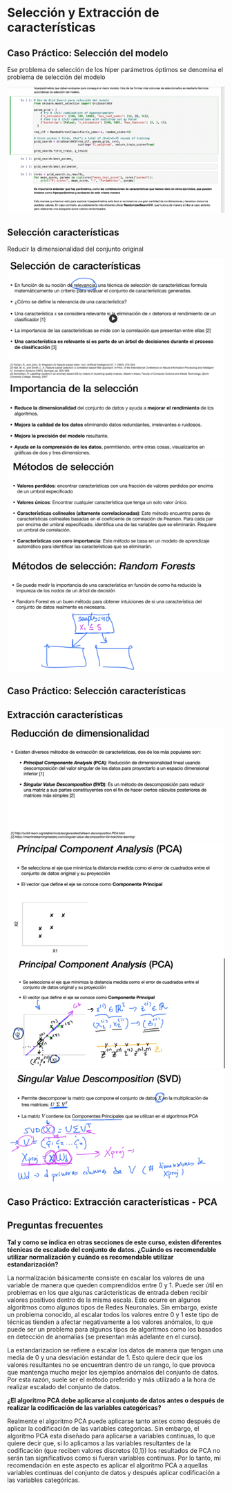 # Selección y Extracción de características

## Caso Práctico: Selección del modelo

Ese problema de selección de los hiper parámetros óptimos se denomina el problema de selección del modelo

![Alt text](img/seleccion-extraccion-cp-modelo-1.png)

## Selección características
Reducir la dimensionalidad del conjunto original

![Alt text](img/seleccion-extraccion-seleccaracte-1.png)
![Alt text](img/seleccion-extraccion-seleccaracte-2.png)
![Alt text](img/seleccion-extraccion-seleccaracte-3.png)
![Alt text](img/seleccion-extraccion-seleccaracte-4.png)

## Caso Práctico: Selección características

## Extracción características

![Alt text](img/seleccion-extraccion-extraccaracte-1.png)
![Alt text](img/seleccion-extraccion-extraccaracte-2.png)
![Alt text](img/seleccion-extraccion-extraccaracte-3.png)
![Alt text](img/seleccion-extraccion-extraccaracte-4.png)

## Caso Práctico: Extracción características - PCA

## Preguntas frecuentes
**Tal y como se indica en otras secciones de este curso, existen diferentes técnicas de escalado del conjunto de datos. ¿Cuándo es recomendable utilizar normalización y cuándo es recomendable utilizar estandarización?**

La normalización básicamente consiste en escalar los valores de una variable de manera que queden comprendidos entre 0 y 1. Puede ser útil en problemas en los que algunas carácteristicas de entrada deben recibir valores positivos dentro de la misma escala. Esto ocurre en algunos algoritmos como algunos tipos de Redes Neuronales. Sin embargo, existe un problema conocido, al escalar todos los valores entre 0 y 1 este tipo de técnicas tienden a afectar negativamente a los valores anómalos, lo que puede ser un problema para algunos tipos de algoritmos como los basados en detección de anomalías (se presentan más adelante en el curso).

La estandarizacion se refiere a escalar los datos de manera que tengan una media de 0 y una desviación estándar de 1. Esto quiere decir que los valores resultantes no se encuentran dentro de un rango, lo que provoca que mantenga mucho mejor los ejemplos anómalos del conjunto de datos. Por esta razón, suele ser el método preferido y más utilizado a la hora de realizar escalado del conjunto de datos.



**¿El algoritmo PCA debe aplicarse al conjunto de datos antes o después de realizar la codificación de las variables categóricas?**

Realmente el algoritmo PCA puede aplicarse tanto antes como después de aplicar la codificación de las variables categoricas. Sin embargo, el algoritmo PCA esta diseñado para aplicarse a variables continuas, lo que quiere decir que, si lo aplicamos a las variables resultantes de la codificación (que reciben valores discretos {0,1}) los resultados de PCA no serán tan significativos como si fueran variables continuas. Por lo tanto, mi recomendación en este aspecto es aplicar el algoritmo PCA a aquellas variables continuas del conjunto de datos y después aplicar codificación a las variables categóricas.